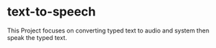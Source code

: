 # text-to-speech

This Project focuses on converting typed text to audio and system then speak the typed text.
